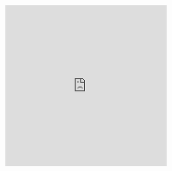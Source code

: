 <iframe src="https://cubing.github.io/AnimCubeJS/cube3.html?colorscheme=wygbor&initrevmove=RU'U'R2'FRF'U2R'FRF'&move=RU'U'R2'FRF'U2R'FRF'&repeat=0&edit=0&movetext=1&metric=2&fonttype=0&snap=1&buttonheight=20" frameborder="0" width="512" height="512"></iframe>